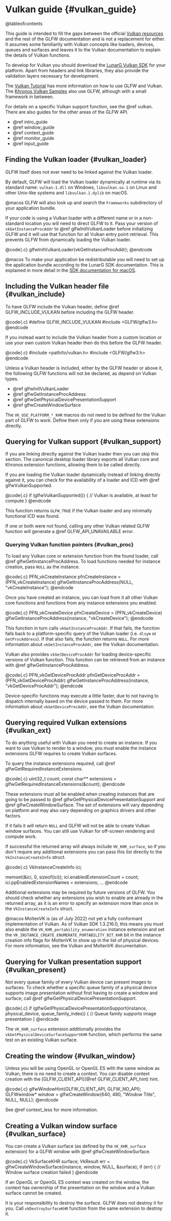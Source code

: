 # Vulkan guide {#vulkan_guide}

@tableofcontents

This guide is intended to fill the gaps between the official [Vulkan
resources](https://www.khronos.org/vulkan/) and the rest of the GLFW
documentation and is not a replacement for either.  It assumes some familiarity
with Vulkan concepts like loaders, devices, queues and surfaces and leaves it to
the Vulkan documentation to explain the details of Vulkan functions.

To develop for Vulkan you should download the [LunarG Vulkan
SDK](https://vulkan.lunarg.com/) for your platform.  Apart from headers and link
libraries, they also provide the validation layers necessary for development.

The [Vulkan Tutorial](https://vulkan-tutorial.com/) has more information on how
to use GLFW and Vulkan.  The [Khronos Vulkan
Samples](https://github.com/KhronosGroup/Vulkan-Samples) also use GLFW, although
with a small framework in between.

For details on a specific Vulkan support function, see the @ref vulkan.  There
are also guides for the other areas of the GLFW API.

 - @ref intro_guide
 - @ref window_guide
 - @ref context_guide
 - @ref monitor_guide
 - @ref input_guide


## Finding the Vulkan loader {#vulkan_loader}

GLFW itself does not ever need to be linked against the Vulkan loader.

By default, GLFW will load the Vulkan loader dynamically at runtime via its standard name:
`vulkan-1.dll` on Windows, `libvulkan.so.1` on Linux and other Unix-like systems and
`libvulkan.1.dylib` on macOS.

@macos GLFW will also look up and search the `Frameworks` subdirectory of your
application bundle.

If your code is using a Vulkan loader with a different name or in a non-standard location
you will need to direct GLFW to it.  Pass your version of `vkGetInstanceProcAddr` to @ref
glfwInitVulkanLoader before initializing GLFW and it will use that function for all Vulkan
entry point retrieval.  This prevents GLFW from dynamically loading the Vulkan loader.

@code{.c}
glfwInitVulkanLoader(vkGetInstanceProcAddr);
@endcode

@macos To make your application be redistributable you will need to set up the application
bundle according to the LunarG SDK documentation.  This is explained in more detail in the
[SDK documentation for macOS](https://vulkan.lunarg.com/doc/sdk/latest/mac/getting_started.html).


## Including the Vulkan header file {#vulkan_include}

To have GLFW include the Vulkan header, define @ref GLFW_INCLUDE_VULKAN before including
the GLFW header.

@code{.c}
#define GLFW_INCLUDE_VULKAN
#include <GLFW/glfw3.h>
@endcode

If you instead want to include the Vulkan header from a custom location or use
your own custom Vulkan header then do this before the GLFW header.

@code{.c}
#include <path/to/vulkan.h>
#include <GLFW/glfw3.h>
@endcode

Unless a Vulkan header is included, either by the GLFW header or above it, the following
GLFW functions will not be declared, as depend on Vulkan types.

 - @ref glfwInitVulkanLoader
 - @ref glfwGetInstanceProcAddress
 - @ref glfwGetPhysicalDevicePresentationSupport
 - @ref glfwCreateWindowSurface

The `VK_USE_PLATFORM_*_KHR` macros do not need to be defined for the Vulkan part
of GLFW to work.  Define them only if you are using these extensions directly.


## Querying for Vulkan support {#vulkan_support}

If you are linking directly against the Vulkan loader then you can skip this
section.  The canonical desktop loader library exports all Vulkan core and
Khronos extension functions, allowing them to be called directly.

If you are loading the Vulkan loader dynamically instead of linking directly
against it, you can check for the availability of a loader and ICD with @ref
glfwVulkanSupported.

@code{.c}
if (glfwVulkanSupported())
{
    // Vulkan is available, at least for compute
}
@endcode

This function returns `GLFW_TRUE` if the Vulkan loader and any minimally
functional ICD was found.

If one or both were not found, calling any other Vulkan related GLFW function
will generate a @ref GLFW_API_UNAVAILABLE error.


### Querying Vulkan function pointers {#vulkan_proc}

To load any Vulkan core or extension function from the found loader, call @ref
glfwGetInstanceProcAddress.  To load functions needed for instance creation,
pass `NULL` as the instance.

@code{.c}
PFN_vkCreateInstance pfnCreateInstance = (PFN_vkCreateInstance)
    glfwGetInstanceProcAddress(NULL, "vkCreateInstance");
@endcode

Once you have created an instance, you can load from it all other Vulkan core
functions and functions from any instance extensions you enabled.

@code{.c}
PFN_vkCreateDevice pfnCreateDevice = (PFN_vkCreateDevice)
    glfwGetInstanceProcAddress(instance, "vkCreateDevice");
@endcode

This function in turn calls `vkGetInstanceProcAddr`.  If that fails, the
function falls back to a platform-specific query of the Vulkan loader (i.e.
`dlsym` or `GetProcAddress`).  If that also fails, the function returns `NULL`.
For more information about `vkGetInstanceProcAddr`, see the Vulkan
documentation.

Vulkan also provides `vkGetDeviceProcAddr` for loading device-specific versions
of Vulkan function.  This function can be retrieved from an instance with @ref
glfwGetInstanceProcAddress.

@code{.c}
PFN_vkGetDeviceProcAddr pfnGetDeviceProcAddr = (PFN_vkGetDeviceProcAddr)
    glfwGetInstanceProcAddress(instance, "vkGetDeviceProcAddr");
@endcode

Device-specific functions may execute a little faster, due to not having to
dispatch internally based on the device passed to them.  For more information
about `vkGetDeviceProcAddr`, see the Vulkan documentation.


## Querying required Vulkan extensions {#vulkan_ext}

To do anything useful with Vulkan you need to create an instance.  If you want
to use Vulkan to render to a window, you must enable the instance extensions
GLFW requires to create Vulkan surfaces.

To query the instance extensions required, call @ref
glfwGetRequiredInstanceExtensions.

@code{.c}
uint32_t count;
const char** extensions = glfwGetRequiredInstanceExtensions(&count);
@endcode

These extensions must all be enabled when creating instances that are going to
be passed to @ref glfwGetPhysicalDevicePresentationSupport and @ref
glfwCreateWindowSurface.  The set of extensions will vary depending on platform
and may also vary depending on graphics drivers and other factors.

If it fails it will return `NULL` and GLFW will not be able to create Vulkan
window surfaces.  You can still use Vulkan for off-screen rendering and compute
work.

If successful the returned array will always include `VK_KHR_surface`, so if
you don't require any additional extensions you can pass this list directly to
the `VkInstanceCreateInfo` struct.

@code{.c}
VkInstanceCreateInfo ici;

memset(&ici, 0, sizeof(ici));
ici.enabledExtensionCount = count;
ici.ppEnabledExtensionNames = extensions;
...
@endcode

Additional extensions may be required by future versions of GLFW.  You should
check whether any extensions you wish to enable are already in the returned
array, as it is an error to specify an extension more than once in the
`VkInstanceCreateInfo` struct.

@macos MoltenVK is (as of July 2022) not yet a fully conformant implementation
of Vulkan.  As of Vulkan SDK 1.3.216.0, this means you must also enable the
`VK_KHR_portability_enumeration` instance extension and set the
`VK_INSTANCE_CREATE_ENUMERATE_PORTABILITY_BIT_KHR` bit in the instance creation
info flags for MoltenVK to show up in the list of physical devices.  For more
information, see the Vulkan and MoltenVK documentation.


## Querying for Vulkan presentation support {#vulkan_present}

Not every queue family of every Vulkan device can present images to surfaces.
To check whether a specific queue family of a physical device supports image
presentation without first having to create a window and surface, call @ref
glfwGetPhysicalDevicePresentationSupport.

@code{.c}
if (glfwGetPhysicalDevicePresentationSupport(instance, physical_device, queue_family_index))
{
    // Queue family supports image presentation
}
@endcode

The `VK_KHR_surface` extension additionally provides the
`vkGetPhysicalDeviceSurfaceSupportKHR` function, which performs the same test on
an existing Vulkan surface.


## Creating the window {#vulkan_window}

Unless you will be using OpenGL or OpenGL ES with the same window as Vulkan,
there is no need to create a context.  You can disable context creation with the
[GLFW_CLIENT_API](@ref GLFW_CLIENT_API_hint) hint.

@code{.c}
glfwWindowHint(GLFW_CLIENT_API, GLFW_NO_API);
GLFWwindow* window = glfwCreateWindow(640, 480, "Window Title", NULL, NULL);
@endcode

See @ref context_less for more information.


## Creating a Vulkan window surface {#vulkan_surface}

You can create a Vulkan surface (as defined by the `VK_KHR_surface` extension)
for a GLFW window with @ref glfwCreateWindowSurface.

@code{.c}
VkSurfaceKHR surface;
VkResult err = glfwCreateWindowSurface(instance, window, NULL, &surface);
if (err)
{
    // Window surface creation failed
}
@endcode

If an OpenGL or OpenGL ES context was created on the window, the context has
ownership of the presentation on the window and a Vulkan surface cannot be
created.

It is your responsibility to destroy the surface.  GLFW does not destroy it for
you.  Call `vkDestroySurfaceKHR` function from the same extension to destroy it.

